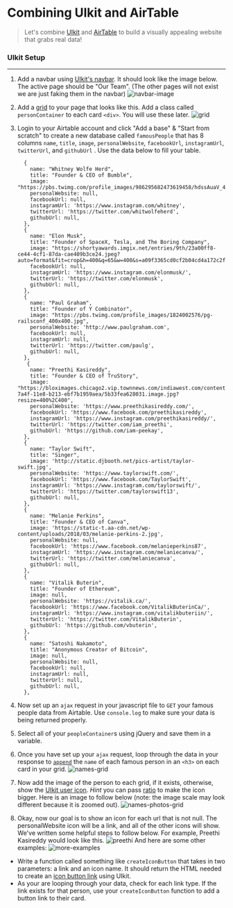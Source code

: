 # Combining UIkit and AirTable
> Let's combine [UIkit](https://getuikit.com) and [AirTable](https://airtable.com/) to build a visually appealing website that grabs real data!

### UIkit Setup
---
1. Add a navbar using [UIkit's navbar](https://getuikit.com/docs/navbar). It should look like the image below. The active page should be "Our Team". (The other pages will not exist we are just faking them in the navbar)
    ![navbar-image](images/nav-bar.png)
1. Add a [grid](https://getuikit.com/docs/grid) to your page that looks like this. Add a class called `personContainer` to each card `<div>`. You will use these later.
    ![grid](images/grid.png)
1. Login to your Airtable account and click "Add a base" & "Start from scratch" to create a new database called `famousPeople` that has 8 columns `name`, `title`, `image`, `personalWebsite`, `facebookUrl`, `instagramUrl`, `twitterUrl`, and `githubUrl` . Use the data below to fill your table.
    ```
      {
        name: "Whitney Wolfe Herd", 
        title: "Founder & CEO of Bumble", 
        image: "https://pbs.twimg.com/profile_images/986295682473619458/hdssAuaV_400x400.jpg", 
        personalWebsite: null,
        facebookUrl: null,
        instagramUrl: 'https://www.instagram.com/whitney',
        twitterUrl: 'https://twitter.com/whitwolfeherd',
        githubUrl: null,
      },
      {
        name: "Elon Musk", 
        title: "Founder of SpaceX, Tesla, and The Boring Company", 
        image: "https://shortyawards.imgix.net/entries/9th/23a00ff8-ce44-4cf1-87da-cae409b3ce24.jpeg?auto=format&fit=crop&h=400&q=65&w=400&s=a09f3365cd0cf2b04cd4a172c2ff8c9d",
        facebookUrl: null,
        instagramUrl: 'https://www.instagram.com/elonmusk/',
        twitterUrl: 'https://twitter.com/elonmusk',
        githubUrl: null,
      },
      {
        name: "Paul Graham", 
        title: "Founder of Y Combinator", 
        image: "https://pbs.twimg.com/profile_images/1824002576/pg-railsconf_400x400.jpg", 
        personalWebsite: 'http://www.paulgraham.com',
        facebookUrl: null,
        instagramUrl: null,
        twitterUrl: 'https://twitter.com/paulg',
        githubUrl: null,
      },
       {
        name: "Preethi Kasireddy", 
        title: "Founder & CEO of TruStory", 
        image: "https://bloximages.chicago2.vip.townnews.com/indiawest.com/content/tncms/assets/v3/editorial/3/fc/3fc3385c-7a4f-11e8-b213-ebf7b1959aea/5b33fea628031.image.jpg?resize=400%2C400", 
        personalWebsite: 'https://www.preethikasireddy.com/',
        facebookUrl: 'https://www.facebook.com/preethikasireddy',
        instagramUrl: 'https://www.instagram.com/preethikasireddy/',
        twitterUrl: 'https://twitter.com/iam_preethi',
        githubUrl: 'https://github.com/iam-peekay',
      },
      {
        name: "Taylor Swift", 
        title: "Singer", 
        image: 'http://static.djbooth.net/pics-artist/taylor-swift.jpg', 
        personalWebsite: 'https://www.taylorswift.com/',
        facebookUrl: 'https://www.facebook.com/TaylorSwift',
        instagramUrl: 'https://www.instagram.com/taylorswift/',
        twitterUrl: 'https://twitter.com/taylorswift13',
        githubUrl: null,
      },
      {
        name: "Melanie Perkins", 
        title: "Founder & CEO of Canva", 
        image: 'https://static-t.aa-cdn.net/wp-content/uploads/2018/03/melanie-perkins-2.jpg', 
        personalWebsite: null,
        facebookUrl: 'https://www.facebook.com/melanieperkins87',
        instagramUrl: 'https://www.instagram.com/melaniecanva/',
        twitterUrl: 'https://twitter.com/melaniecanva',
        githubUrl: null,
      },
      {
        name: "Vitalik Buterin", 
        title: "Founder of Ethereum", 
        image: null, 
        personalWebsite: 'https://vitalik.ca/',
        facebookUrl: 'https://www.facebook.com/VitalikButerinCa/',
        instagramUrl: 'https://www.instagram.com/vitalikbuteriin/',
        twitterUrl: 'https://twitter.com/VitalikButerin',
        githubUrl: 'https://github.com/vbuterin',
      },
      {
        name: "Satoshi Nakamoto", 
        title: "Anonymous Creator of Bitcoin", 
        image: null, 
        personalWebsite: null,
        facebookUrl: null,
        instagramUrl: null,
        twitterUrl: null,
        githubUrl: null,
      },
    ```
1. Now set up an `ajax` request in your javascript file to `GET` your famous people data from Airtable. Use `console.log` to make sure your data is being returned properly.
1. Select all of your `peopleContainer`s using jQuery and save them in a variable.
1. Once you have set up your `ajax` request, loop through the data in your response to [`append`](http://api.jquery.com/append/) the `name` of each famous person in an `<h3>` on each card in your grid.
  ![names-grid](images/names-grid.png)
1. Now add the image of the person to each grid, if it exists, otherwise, show the [UIkit user icon](https://getuikit.com/docs/icon). *Hint* you can pass [ratio](https://getuikit.com/docs/icon#ratio) to make the icon bigger. Here is an image to follow below (note: the image scale may look different because it is zoomed out).
  ![names-photos-grid](images/names-photos-grid.png)

1. Okay, now our goal is to show an icon for each url that is not null. The personalWebsite icon will be a link, and all of the other icons will show. We've written some helpful steps to follow below.
    For example, Preethi Kasireddy would look like this.
    ![preethi](images/preethi.png)
    And here are some other examples:
    ![more-examples](images/more-examples.png)
  - Write a function called something like `createIconButton` that takes in two parameters: a link and an icon name. It should return the HTML needed to create an [icon button link](https://getuikit.com/docs/icon#button-modifier) using UIkit.
  - As your are looping through your data, check for each link type. If the link exists for that person, use your `createIconButton` function to add a button link to their card. 








